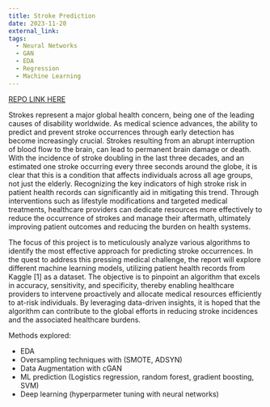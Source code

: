 ```yaml
---
title: Stroke Prediction
date: 2023-11-20
external_link: 
tags:
  - Neural Networks
  - GAN
  - EDA
  - Regression
  - Machine Learning
---
```


[REPO LINK HERE](https://github.com/jethrocsau/Stroke-Prediction-Analysis)

Strokes represent a major global health concern, being one of the leading causes of disability worldwide. As medical science advances, the ability to predict and prevent stroke occurrences through early detection has become increasingly crucial. Strokes resulting from an abrupt interruption of blood flow to the brain, can lead to permanent brain damage or death. With the incidence of stroke doubling in the last three decades, and an estimated one stroke occurring every three seconds around the globe, it is clear that this is a condition that affects individuals across all age groups, not just the elderly. Recognizing the key indicators of high stroke risk in patient health records can significantly aid in mitigating this trend. Through interventions such as lifestyle modifications and targeted medical treatments, healthcare providers can dedicate resources more effectively to reduce the occurrence of strokes and manage their aftermath, ultimately improving patient outcomes and reducing the burden on health systems.

The focus of this project is to meticulously analyze various algorithms to identify the most effective approach for predicting stroke occurrences. In the quest to address this pressing medical challenge, the report will explore different machine learning models, utilizing patient health records from Kaggle [1] as a dataset. The objective is to pinpoint an algorithm that excels in accuracy, sensitivity, and specificity, thereby enabling healthcare providers to intervene proactively and allocate medical resources efficiently to at-risk individuals. By leveraging data-driven insights, it is hoped that the algorithm can contribute to the global efforts in reducing stroke incidences and the associated healthcare burdens.

Methods explored:
- EDA
- Oversampling techniques with (SMOTE, ADSYN)
- Data Augmentation with cGAN
- ML prediction (Logistics regression, random forest, gradient boosting, SVM)
- Deep learning (hyperparmeter tuning with neural networks)

<!--more-->
